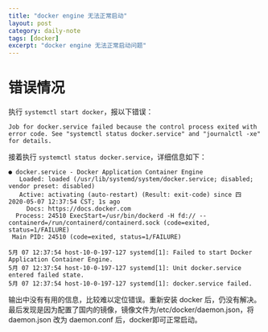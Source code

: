 ```yaml
---
title: "docker engine 无法正常启动"
layout: post
category: daily-note
tags: [docker]
excerpt: "docker engine 无法正常启动问题"
---
```


# 错误情况

执行 `systemctl start docker`，报以下错误：

```
Job for docker.service failed because the control process exited with error code. See "systemctl status docker.service" and "journalctl -xe" for details.
```

接着执行 `systemctl status docker.service`，详细信息如下：

```
● docker.service - Docker Application Container Engine
   Loaded: loaded (/usr/lib/systemd/system/docker.service; disabled; vendor preset: disabled)
   Active: activating (auto-restart) (Result: exit-code) since 四 2020-05-07 12:37:54 CST; 1s ago
     Docs: https://docs.docker.com
  Process: 24510 ExecStart=/usr/bin/dockerd -H fd:// --containerd=/run/containerd/containerd.sock (code=exited, status=1/FAILURE)
 Main PID: 24510 (code=exited, status=1/FAILURE)

5月 07 12:37:54 host-10-0-197-127 systemd[1]: Failed to start Docker Application Container Engine.
5月 07 12:37:54 host-10-0-197-127 systemd[1]: Unit docker.service entered failed state.
5月 07 12:37:54 host-10-0-197-127 systemd[1]: docker.service failed.
```

输出中没有有用的信息，比较难以定位错误。重新安装 docker 后，仍没有解决。最后发现是因为配置了国内的镜像，镜像文件为/etc/docker/daemon.json，将 daemon.json 改为 daemon.conf 后，docker即可正常启动。